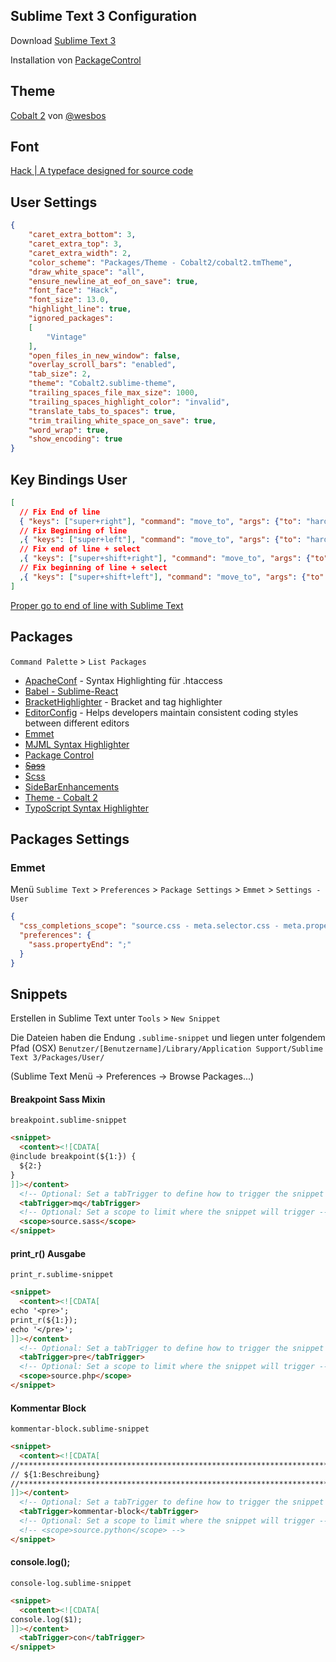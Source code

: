 Sublime Text 3 Configuration
---

Download [Sublime Text 3](http://www.sublimetext.com/3)

Installation von [PackageControl](https://packagecontrol.io/)


## Theme

[Cobalt 2](https://github.com/wesbos/cobalt2) von [@wesbos](https://github.com/wesbos)


## Font
[Hack | A typeface designed for source code](http://sourcefoundry.org/hack/)


## User Settings

```json
{
	"caret_extra_bottom": 3,
	"caret_extra_top": 3,
	"caret_extra_width": 2,
	"color_scheme": "Packages/Theme - Cobalt2/cobalt2.tmTheme",
	"draw_white_space": "all",
	"ensure_newline_at_eof_on_save": true,
	"font_face": "Hack",
	"font_size": 13.0,
	"highlight_line": true,
	"ignored_packages":
	[
		"Vintage"
	],
	"open_files_in_new_window": false,
	"overlay_scroll_bars": "enabled",
	"tab_size": 2,
	"theme": "Cobalt2.sublime-theme",
	"trailing_spaces_file_max_size": 1000,
	"trailing_spaces_highlight_color": "invalid",
	"translate_tabs_to_spaces": true,
	"trim_trailing_white_space_on_save": true,
	"word_wrap": true,
	"show_encoding": true
}
```


## Key Bindings User

```json
[
  // Fix End of line
  { "keys": ["super+right"], "command": "move_to", "args": {"to": "hardeol", "extend": false} }
  // Fix Beginning of line
  ,{ "keys": ["super+left"], "command": "move_to", "args": {"to": "hardbol", "extend": false} }
  // Fix end of line + select
  ,{ "keys": ["super+shift+right"], "command": "move_to", "args": {"to": "hardeol", "extend": true} }
  // Fix beginning of line + select
  ,{ "keys": ["super+shift+left"], "command": "move_to", "args": {"to": "hardbol", "extend": true} }
]
```

[Proper go to end of line with Sublime Text](http://wesbos.com/sublime-text-end-of-line-wrap/)


## Packages
`Command Palette` > `List Packages`

* [Apache​Conf](https://packagecontrol.io/packages/ApacheConf.tmLanguage) - Syntax Highlighting für .htaccess
* [Babel - Sublime-React](https://github.com/babel/babel-sublime)
* [BracketHighlighter](https://packagecontrol.io/packages/BracketHighlighter) - Bracket and tag highlighter
* [Editor​Config](https://packagecontrol.io/packages/EditorConfig) - Helps developers maintain consistent coding styles between different editors
* [Emmet](https://packagecontrol.io/packages/Emmet)
* [MJML Syntax Highlighter](https://packagecontrol.io/packages/MJML-syntax)
* [Package Control](https://packagecontrol.io/installation)
* ~~[Sass](https://packagecontrol.io/packages/Sass)~~
* [Scss](https://packagecontrol.io/packages/SCSS)
* [Side​Bar​Enhancements](https://packagecontrol.io/packages/SideBarEnhancements)
* [Theme - Cobalt 2](https://github.com/wesbos/cobalt2)
* [TypoScript Syntax Highlighter](https://packagecontrol.io/packages/TypoScript)





## Packages Settings

### Emmet
Menü `Sublime Text` > `Preferences` > `Package Settings` > `Emmet` > `Settings - User`

```json
{
  "css_completions_scope": "source.css - meta.selector.css - meta.property-value.css, source.scss - meta.selector.scss - meta.property-value.scss, source.less - meta.selector.css - meta.property-value.css, source.sass - meta.selector.css - meta.property-value.css",
  "preferences": {
    "sass.propertyEnd": ";"
  }
}
```


## Snippets

Erstellen in Sublime Text unter `Tools` > `New Snippet`

Die Dateien haben die Endung `.sublime-snippet` und liegen unter folgendem Pfad (OSX)
`Benutzer/[Benutzername]/Library/Application Support/Sublime Text 3/Packages/User/`

(Sublime Text Menü → Preferences → Browse Packages...)


#### Breakpoint Sass Mixin
`breakpoint.sublime-snippet`

```html
<snippet>
  <content><![CDATA[
@include breakpoint(${1:}) {
  ${2:}
}
]]></content>
  <!-- Optional: Set a tabTrigger to define how to trigger the snippet -->
  <tabTrigger>mq</tabTrigger>
  <!-- Optional: Set a scope to limit where the snippet will trigger -->
  <scope>source.sass</scope>
</snippet>
```

#### print_r() Ausgabe
`print_r.sublime-snippet`

```html
<snippet>
  <content><![CDATA[
echo '<pre>';
print_r(${1:});
echo '</pre>';
]]></content>
  <!-- Optional: Set a tabTrigger to define how to trigger the snippet -->
  <tabTrigger>pre</tabTrigger>
  <!-- Optional: Set a scope to limit where the snippet will trigger -->
  <scope>source.php</scope>
</snippet>
```


#### Kommentar Block
`kommentar-block.sublime-snippet`

```html
<snippet>
  <content><![CDATA[
//*******************************************************************************
// ${1:Beschreibung}
//*******************************************************************************
]]></content>
  <!-- Optional: Set a tabTrigger to define how to trigger the snippet -->
  <tabTrigger>kommentar-block</tabTrigger>
  <!-- Optional: Set a scope to limit where the snippet will trigger -->
  <!-- <scope>source.python</scope> -->
</snippet>
```

#### console.log();
`console-log.sublime-snippet`

```html
<snippet>
  <content><![CDATA[
console.log($1);
]]></content>
  <tabTrigger>con</tabTrigger>
</snippet>
```


